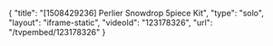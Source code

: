 {
    "title": "[1508429236] Perlier Snowdrop 5piece Kit",
    "type": "solo",
    "layout": "iframe-static",
    "videoId": "123178326",
    "url": "\/tvpembed\/123178326"
}